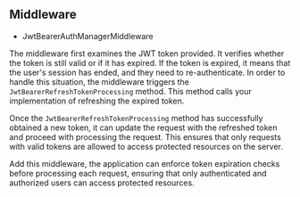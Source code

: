 ## Middleware
- JwtBearerAuthManagerMiddleware

The middleware first examines the JWT token provided. It verifies whether the token is still valid or if it has expired. If the token is expired, it means that the user's session has ended, and they need to re-authenticate.
In order to handle this situation, the middleware triggers the `JwtBearerRefreshTokenProcessing` method. This method calls your implementation of refreshing the expired token.


Once the `JwtBearerRefreshTokenProcessing` method has successfully obtained a new token, it can update the request with the refreshed token and proceed with processing the request. This ensures that only requests with valid tokens are allowed to access protected resources on the server.


Add this middleware, the application can enforce token expiration checks before processing each request, ensuring that only authenticated and authorized users can access protected resources.
